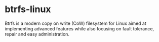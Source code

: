 # btrfs-linux

Btrfs is a modern copy on write (CoW) filesystem for Linux aimed at implementing advanced features while also focusing on fault tolerance, repair and easy administration. 